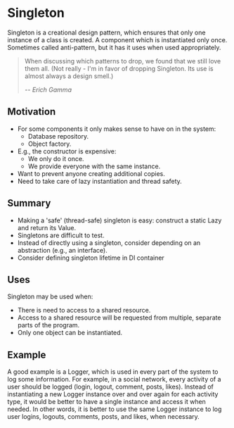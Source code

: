 # Singleton

Singleton is a creational design pattern, which ensures that only one instance of a class is created.
A component which is instantiated only once.
Sometimes called anti-pattern, but it has it uses when used appropriately.
> When discussing which patterns to drop, we found that we still love them all. (Not really - I'm in favor of dropping Singleton. Its use is almost always a design smell.)
>
> -- <cite>Erich Gamma</cite>

## Motivation

* For some components it only makes sense to have on in the system:
    * Database repository.
    * Object factory.
* E.g., the constructor is expensive:
    * We only do it once.
    * We provide everyone with the same instance.
* Want to prevent anyone creating additional copies.
* Need to take care of lazy instantiation and thread safety.

## Summary

* Making a 'safe' (thread-safe) singleton is easy: construct a static Lazy<T> and return its Value.
* Singletons are difficult to test.
* Instead of directly using a singleton, consider depending on an abstraction (e.g., an interface).
* Consider defining singleton lifetime in DI container

## Uses

Singleton may be used when: 
* There is need to access to a shared resource.
* Access to a shared resource will be requested from multiple, separate parts of the program.
* Only one object can be instantiated.

## Example

A good example is a Logger, which is used in every part of the system to log some information. For example, in a social network, every activity of a user should be logged (login, logout, comment, posts, likes).
Instead of instantiating a new Logger instance over and over again for each activity type, it would be better to have a single instance and access it when needed. In other words, it is better to use the same Logger instance to log user logins, logouts, comments, posts, and likes, when necessary.